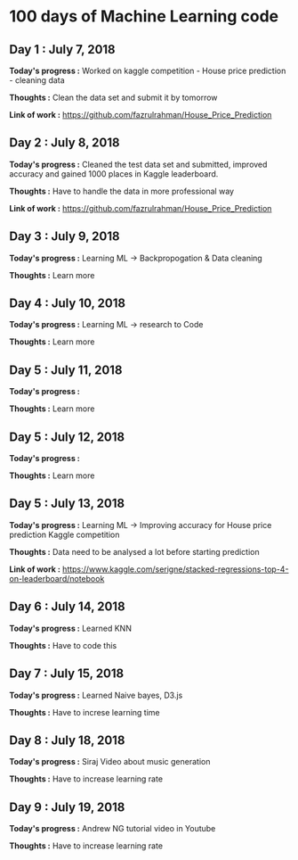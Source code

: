 # 100 days of Machine Learning code

## Day 1 : July 7, 2018


__Today's progress  :__ Worked on kaggle competition - House price prediction - cleaning data

__Thoughts :__ Clean the data set and submit it by tomorrow

__Link of work :__ https://github.com/fazrulrahman/House_Price_Prediction

## Day 2 : July 8, 2018


__Today's progress  :__ Cleaned the test data set and submitted, improved accuracy and gained 1000 places in Kaggle leaderboard.

__Thoughts :__ Have to handle the data in more professional way

__Link of work :__ https://github.com/fazrulrahman/House_Price_Prediction


## Day 3 : July 9, 2018

__Today's progress  :__ Learning ML -> Backpropogation & Data cleaning

__Thoughts :__ Learn more

## Day 4 : July 10, 2018

__Today's progress  :__ Learning ML -> research to Code

__Thoughts :__ Learn more

## Day 5 : July 11, 2018

__Today's progress  :__ 

__Thoughts :__ Learn more

## Day 5 : July 12, 2018

__Today's progress  :__ 

__Thoughts :__ Learn more

## Day 5 : July 13, 2018

__Today's progress  :__ Learning ML -> Improving accuracy for House price prediction Kaggle competition

__Thoughts :__ Data need to be analysed a lot before starting prediction

__Link of work :__ https://www.kaggle.com/serigne/stacked-regressions-top-4-on-leaderboard/notebook

## Day 6 : July 14, 2018

__Today's progress  :__ Learned KNN

__Thoughts :__ Have to code this

## Day 7 : July 15, 2018

__Today's progress  :__ Learned Naive bayes, D3.js

__Thoughts :__ Have to increse learning time

## Day 8 : July 18, 2018

__Today's progress  :__ Siraj Video about music generation 

__Thoughts :__ Have to increase learning rate

## Day 9 : July 19, 2018

__Today's progress  :__ Andrew NG tutorial video in Youtube

__Thoughts :__ Have to increase learning rate
<!-- __Link of work :__ https://www.kaggle.com/serigne/stacked-regressions-top-4-on-leaderboard/notebook -->


